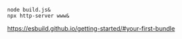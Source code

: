 
```
node build.js&
npx http-server www&
```



https://esbuild.github.io/getting-started/#your-first-bundle
